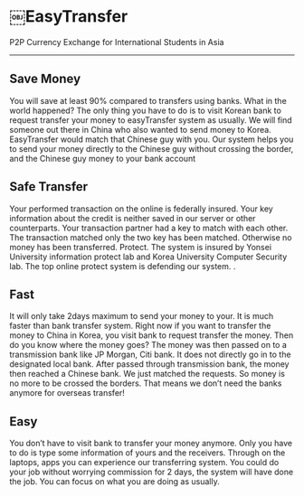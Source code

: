 ￼EasyTransfer
=========
P2P Currency Exchange for International Students in Asia


----

Save Money
----
You will save at least 90% compared to transfers using banks. What in the world happened? The only thing you have to do is to visit Korean bank to request transfer your money to easyTransfer system as usually. We will find someone out there in China who also wanted to send money to Korea. EasyTransfer would match that Chinese guy with you. Our system helps you to send your money directly to the Chinese guy without crossing the border, and the Chinese guy money to your bank account


Safe Transfer
----
Your performed transaction on the online is federally insured. Your key information about the credit is neither saved in our server or other counterparts. Your transaction partner had a key to match with each other. The transaction matched only the two key has been matched. Otherwise no money has been transferred. Protect. The system is insured by Yonsei University information protect lab and Korea University Computer Security lab. The top online protect system is defending our system. .


Fast
----
It will only take 2days maximum to send your money to your. It is much faster than bank transfer system. Right now if you want to transfer the money to China in Korea, you visit bank to request transfer the money. Then do you know where the money goes? The money was then passed on to a transmission bank like JP Morgan, Citi bank. It does not directly go in to the designated local bank. After passed through transmission bank, the money then reached a Chinese bank. We just matched the requests. So money is no more to be crossed the borders. That means we don’t need the banks anymore for overseas transfer!


Easy
----
You don’t have to visit bank to transfer your money anymore. Only you have to do is type some information of yours and the receivers. Through on the laptops, apps you can experience our transferring system. You could do your job without worrying commission for 2 days, the system will have done the job. You can focus on what you are doing as usually.
